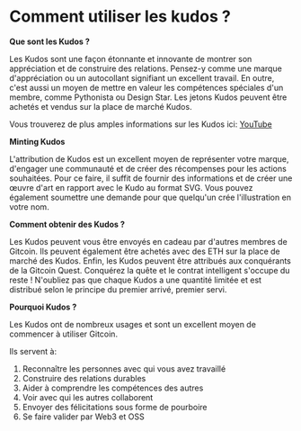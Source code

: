 # Comment utiliser les kudos ?

**Que sont les Kudos ?**

Les Kudos sont une façon étonnante et innovante de montrer son appréciation et de construire des relations. Pensez-y comme une marque d'appréciation ou un autocollant signifiant un excellent travail. En outre, c'est aussi un moyen de mettre en valeur les compétences spéciales d'un membre, comme Pythonista ou Design Star. Les jetons Kudos peuvent être achetés et vendus sur la place de marché Kudos.

Vous trouverez de plus amples informations sur les Kudos ici: [YouTube](https://youtu.be/EOlMTOzmKKk)

**Minting Kudos**

L'attribution de Kudos est un excellent moyen de représenter votre marque, d'engager une communauté et de créer des récompenses pour les actions souhaitées. Pour ce faire, il suffit de fournir des informations et de créer une œuvre d'art en rapport avec le Kudo au format SVG. Vous pouvez également soumettre une demande pour que quelqu'un crée l'illustration en votre nom.

**Comment obtenir des Kudos ?**

Les Kudos peuvent vous être envoyés en cadeau par d'autres membres de Gitcoin. Ils peuvent également être achetés avec des ETH sur la place de marché des Kudos. Enfin, les Kudos peuvent être attribués aux conquérants de la Gitcoin Quest. Conquérez la quête et le contrat intelligent s'occupe du reste ! N'oubliez pas que chaque Kudos a une quantité limitée et est distribué selon le principe du premier arrivé, premier servi.

**Pourquoi Kudos ?**

Les Kudos ont de nombreux usages et sont un excellent moyen de commencer à utiliser Gitcoin.

Ils servent à:

1. Reconnaître les personnes avec qui vous avez travaillé
2. Construire des relations durables
3. Aider à comprendre les compétences des autres
4. Voir avec qui les autres collaborent
5. Envoyer des félicitations sous forme de pourboire
6. Se faire valider par Web3 et OSS

